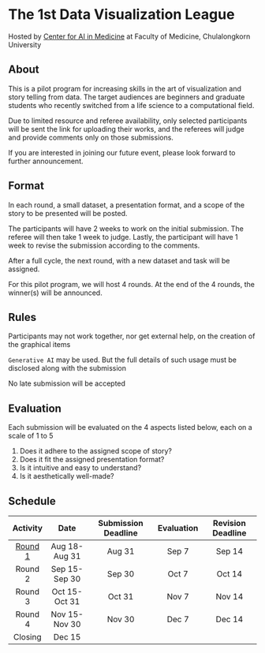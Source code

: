 # The 1st Data Visualization League
Hosted by [Center for AI in Medicine](https://aim.md.chula.ac.th/) at Faculty of Medicine, Chulalongkorn University

## About 
This is a pilot program for increasing skills in the art of visualization and story telling from data. The target audiences are beginners and graduate students who recently switched from a life science to a computational field.

Due to limited resource and referee availability, only selected participants will be sent the link for uploading their works, and the referees will judge and provide comments only on those submissions.

If you are interested in joining our future event, please look forward to further announcement.

## Format
In each round, a small dataset, a presentation format, and a scope of the story to be presented will be posted.

The participants will have 2 weeks to work on the initial submission. The referee will then take 1 week to judge. Lastly, the participant will have 1 week to revise the submission according to the comments.

After a full cycle, the next round, with a new dataset and task will be assigned.

For this pilot program, we will host 4 rounds. At the end of the 4 rounds, the winner(s) will be announced.

## Rules
Participants may not work together, nor get external help, on the creation of the graphical items

`Generative AI` may be used. But the full details of such usage must be disclosed along with the submission

No late submission will be accepted

## Evaluation
Each submission will be evaluated on the 4 aspects listed below, each on a scale of 1 to 5
1. Does it adhere to the assigned scope of story?
2. Does it fit the assigned presentation format?
3.	Is it intuitive and easy to understand?
4.	Is it aesthetically well-made?

## Schedule
|  Activity |  Date  |  Submission Deadline  |  Evaluation  |  Revision Deadline  |
|  :-:  |  :-:  |  :-:  |  :-:  |  :-:  |
|  [Round 1](https://github.com/cmb-chula/data-viz-league-pilot/blob/main/round1.md)   |  Aug 18-Aug 31   |  Aug 31   |   Sep 7  |  Sep 14   |
|  Round 2   |  Sep 15-Sep 30   |  Sep 30   |   Oct 7  |  Oct 14   |
|  Round 3   |  Oct 15-Oct 31   |  Oct 31   |   Nov 7  |  Nov 14   |
|  Round 4   |  Nov 15-Nov 30   |  Nov 30   |   Dec 7  |  Dec 14   |
|  Closing   |  Dec 15   |     |     |     |
